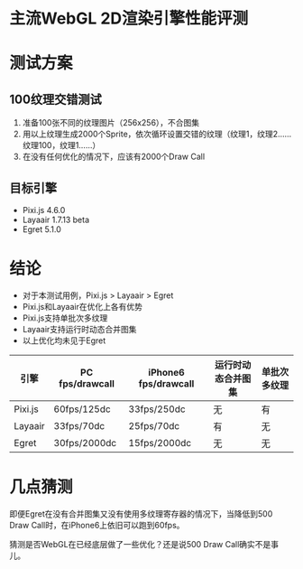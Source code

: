 主流WebGL 2D渲染引擎性能评测
===

# 测试方案

## 100纹理交错测试
1. 准备100张不同的纹理图片（256x256），不合图集
1. 用以上纹理生成2000个Sprite，依次循环设置交错的纹理（纹理1，纹理2……纹理100，纹理1……）
1. 在没有任何优化的情况下，应该有2000个Draw Call

## 目标引擎

- Pixi.js 4.6.0
- Layaair 1.7.13 beta
- Egret 5.1.0

# 结论
- 对于本测试用例，Pixi.js > Layaair > Egret
- Pixi.js和Layaair在优化上各有优势
- Pixi.js支持单批次多纹理
- Layaair支持运行时动态合并图集
- 以上优化均未见于Egret

| 引擎 | PC fps/drawcall | iPhone6 fps/drawcall | 运行时动态合并图集 | 单批次多纹理 |
| --- | --- | --- | --- | --- |
| Pixi.js | 60fps/125dc | 33fps/250dc | 无 | 有 |
| Layaair | 33fps/70dc | 25fps/70dc | 有 | 无
| Egret | 30fps/2000dc | 15fps/2000dc | 无 | 无

# 几点猜测
即便Egret在没有合并图集又没有使用多纹理寄存器的情况下，当降低到500 Draw Call时，在iPhone6上依旧可以跑到60fps。

猜测是否WebGL在已经底层做了一些优化？还是说500 Draw Call确实不是事儿。
